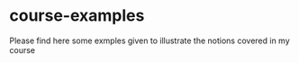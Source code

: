 # course-examples

Please find here some exmples given to illustrate the notions covered in my course

